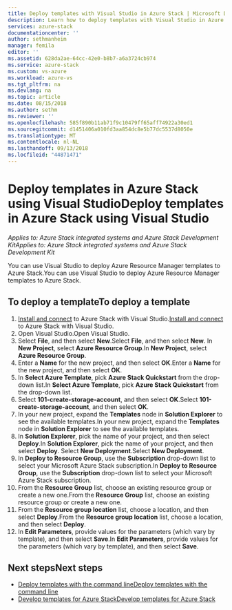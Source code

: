 ```yaml
---
title: Deploy templates with Visual Studio in Azure Stack | Microsoft Docs
description: Learn how to deploy templates with Visual Studio in Azure Stack.
services: azure-stack
documentationcenter: ''
author: sethmanheim
manager: femila
editor: ''
ms.assetid: 628da2ae-64cc-42e0-b8b7-a6a3724cb974
ms.service: azure-stack
ms.custom: vs-azure
ms.workload: azure-vs
ms.tgt_pltfrm: na
ms.devlang: na
ms.topic: article
ms.date: 08/15/2018
ms.author: sethm
ms.reviewer: ''
ms.openlocfilehash: 585f890b11ab71f9c10479ff65aff74922a30ed1
ms.sourcegitcommit: d1451406a010fd3aa854dc8e5b77dc5537d8050e
ms.translationtype: MT
ms.contentlocale: nl-NL
ms.lasthandoff: 09/13/2018
ms.locfileid: "44871471"
---
```

# <a name="deploy-templates-in-azure-stack-using-visual-studio"></a><span data-ttu-id="6b6b2-103">Deploy templates in Azure Stack using Visual Studio</span><span class="sxs-lookup"><span data-stu-id="6b6b2-103">Deploy templates in Azure Stack using Visual Studio</span></span>

<span data-ttu-id="6b6b2-104">*Applies to: Azure Stack integrated systems and Azure Stack Development Kit*</span><span class="sxs-lookup"><span data-stu-id="6b6b2-104">*Applies to: Azure Stack integrated systems and Azure Stack Development Kit*</span></span>

<span data-ttu-id="6b6b2-105">You can use Visual Studio to deploy Azure Resource Manager templates to Azure Stack.</span><span class="sxs-lookup"><span data-stu-id="6b6b2-105">You can use Visual Studio to deploy Azure Resource Manager templates to Azure Stack.</span></span>

## <a name="to-deploy-a-template"></a><span data-ttu-id="6b6b2-106">To deploy a template</span><span class="sxs-lookup"><span data-stu-id="6b6b2-106">To deploy a template</span></span>

1. <span data-ttu-id="6b6b2-107">[Install and connect](azure-stack-install-visual-studio.md) to Azure Stack with Visual Studio.</span><span class="sxs-lookup"><span data-stu-id="6b6b2-107">[Install and connect](azure-stack-install-visual-studio.md) to Azure Stack with Visual Studio.</span></span>
2. <span data-ttu-id="6b6b2-108">Open Visual Studio.</span><span class="sxs-lookup"><span data-stu-id="6b6b2-108">Open Visual Studio.</span></span>
3. <span data-ttu-id="6b6b2-109">Select **File**, and then select **New**.</span><span class="sxs-lookup"><span data-stu-id="6b6b2-109">Select **File**, and then select **New**.</span></span> <span data-ttu-id="6b6b2-110">In **New Project**, select **Azure Resource Group**.</span><span class="sxs-lookup"><span data-stu-id="6b6b2-110">In **New Project**, select **Azure Resource Group**.</span></span>
4. <span data-ttu-id="6b6b2-111">Enter a **Name** for the new project, and then select **OK**.</span><span class="sxs-lookup"><span data-stu-id="6b6b2-111">Enter a **Name** for the new project, and then select **OK**.</span></span>
5. <span data-ttu-id="6b6b2-112">In **Select Azure Template**, pick **Azure Stack Quickstart** from the drop-down list.</span><span class="sxs-lookup"><span data-stu-id="6b6b2-112">In **Select Azure Template**, pick **Azure Stack Quickstart** from the drop-down list.</span></span>
6. <span data-ttu-id="6b6b2-113">Select **101-create-storage-account**, and then select **OK**.</span><span class="sxs-lookup"><span data-stu-id="6b6b2-113">Select **101-create-storage-account**, and then select **OK**.</span></span>
7. <span data-ttu-id="6b6b2-114">In your new project, expand the **Templates** node in **Solution Explorer** to see the available templates.</span><span class="sxs-lookup"><span data-stu-id="6b6b2-114">In your new project, expand the **Templates** node in **Solution Explorer** to see the available templates.</span></span>
8. <span data-ttu-id="6b6b2-115">In **Solution Explorer**, pick the name of your project, and then select **Deploy**.</span><span class="sxs-lookup"><span data-stu-id="6b6b2-115">In **Solution Explorer**, pick the name of your project, and then select **Deploy**.</span></span> <span data-ttu-id="6b6b2-116">Select **New Deployment**.</span><span class="sxs-lookup"><span data-stu-id="6b6b2-116">Select **New Deployment**.</span></span>
9. <span data-ttu-id="6b6b2-117">In **Deploy to Resource Group**, use the **Subscription** drop-down list to select your Microsoft Azure Stack subscription.</span><span class="sxs-lookup"><span data-stu-id="6b6b2-117">In **Deploy to Resource Group**, use the **Subscription** drop-down list to select your Microsoft Azure Stack subscription.</span></span>
10. <span data-ttu-id="6b6b2-118">From the **Resource Group** list, choose an existing resource group or create a new one.</span><span class="sxs-lookup"><span data-stu-id="6b6b2-118">From the **Resource Group** list, choose an existing resource group or create a new one.</span></span>
11. <span data-ttu-id="6b6b2-119">From the **Resource group location** list, choose a location, and then select **Deploy**.</span><span class="sxs-lookup"><span data-stu-id="6b6b2-119">From the **Resource group location** list, choose a location, and then select **Deploy**.</span></span>
12. <span data-ttu-id="6b6b2-120">In **Edit Parameters**, provide values for the parameters (which vary by template), and then select **Save**.</span><span class="sxs-lookup"><span data-stu-id="6b6b2-120">In **Edit Parameters**, provide values for the parameters (which vary by template), and then select **Save**.</span></span>

## <a name="next-steps"></a><span data-ttu-id="6b6b2-121">Next steps</span><span class="sxs-lookup"><span data-stu-id="6b6b2-121">Next steps</span></span>

* [<span data-ttu-id="6b6b2-122">Deploy templates with the command line</span><span class="sxs-lookup"><span data-stu-id="6b6b2-122">Deploy templates with the command line</span></span>](azure-stack-deploy-template-command-line.md)
* [<span data-ttu-id="6b6b2-123">Develop templates for Azure Stack</span><span class="sxs-lookup"><span data-stu-id="6b6b2-123">Develop templates for Azure Stack</span></span>](azure-stack-develop-templates.md)
